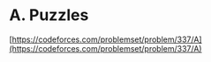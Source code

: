 # A. Puzzles

[https://codeforces.com/problemset/problem/337/A](https://codeforces.com/problemset/problem/337/A)

